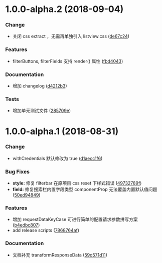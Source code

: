 # 1.0.0-alpha.2 (2018-09-04)

### Change

- 关闭 css extract ，无需再单独引入 listview.css ([de67c24](http://192.168.1.122:3000/pps-fe/bg-pps-vue-listview/commit/de67c24))

### Features

- filterButtons, filterFields 支持 render() 属性 ([fbd4043](http://192.168.1.122:3000/pps-fe/bg-pps-vue-listview/commit/fbd4043))

### Documentation

- 增加 changelog ([d4212b3](http://192.168.1.122:3000/pps-fe/bg-pps-vue-listview/commit/d4212b3))

### Tests

- 增加单元测试文件 ([285709e](http://192.168.1.122:3000/pps-fe/bg-pps-vue-listview/commit/285709e))

# 1.0.0-alpha.1 (2018-08-31)

### Change

- withCredentials 默认修改为 true ([d1aecc1f6](http://192.168.1.122:3000/pps-fe/bg-pps-vue-listview/commit/d1aecc1f6))

### Bug Fixes

- **style:** 修复 filterbar 在原项目 css reset 下样式错误 ([49732789f](http://192.168.1.122:3000/pps-fe/bg-pps-vue-listview/commit/49732789f))
- **field:** 修复搜索栏内置字段类型 componentProp 无法覆盖内置默认值问题 ([50ed94849](http://192.168.1.122:3000/pps-fe/bg-pps-vue-listview/commit/50ed94849))

### Features

- 增加 requestDataKeyCase 可进行简单的配置请求参数拼写方案 ([b4edbc807](http://192.168.1.122:3000/pps-fe/bg-pps-vue-listview/commit/b4edbc807))
- add release scripts ([7868764af](http://192.168.1.122:3000/pps-fe/bg-pps-vue-listview/commit/7868764af))

### Documentation

- 文档补充 transformResponseData ([59d571d11](http://192.168.1.122:3000/pps-fe/bg-pps-vue-listview/commit/59d571d11))
